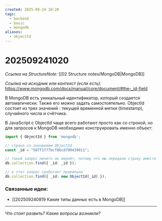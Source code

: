 ```yaml
---
created: 2025-09-24 10:20
tags:
  - backend
  - basic
  - mongodb
aliases:
  - objectId
---
```

# 202509241020
*Ссылка на StructureNote:* [[02 Structure notes/MongoDB|MongoDB]]

*Ссылка на исходник или контекст (если есть):* https://www.mongodb.com/docs/manual/core/document/#the-_id-field

В MongoDB есть уникальный идентификатор, который создается автоматически. Также его можно задать самостоятельно. ObjectId состоит из трех значений : текущей временной метки (timestamp), случайного числа и счётчика.

В JavaScript с ObjectId чаще всего работают просто как со строкой, но для запросов к MongoDB необходимо конструировать именно объект:
```ts
import { ObjectId } from 'mongodb';

// строка со значением ObjectId
const _id = "507f1f77bcf86cd799439011";

// такой запрос ничего не вернёт, потому что мы передали строку вместо объекта ObjectId
db.collection.find({ _id: _id });

// а этот запрос сработает правильно
db.collection.find({ _id: new ObjectId(_id) });
```
### Связанные идеи:
* [[202509240819 Какие типы данных есть в MongoDB]]
---

*Что стоит развить? Какие вопросы возникли?*